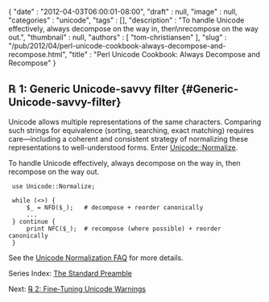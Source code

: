 {
   "date" : "2012-04-03T06:00:01-08:00",
   "draft" : null,
   "image" : null,
   "categories" : "unicode",
   "tags" : [],
   "description" : "To handle Unicode effectively, always decompose on the way in, then\nrecompose on the way out.",
   "thumbnail" : null,
   "authors" : [
      "tom-christiansen"
   ],
   "slug" : "/pub/2012/04/perl-unicode-cookbook-always-decompose-and-recompose.html",
   "title" : "Perl Unicode Cookbook: Always Decompose and Recompose"
}





**℞ 1: Generic Unicode-savvy ﬁlter** {#Generic-Unicode-savvy-filter}
------------------------------------

Unicode allows multiple representations of the same characters.
Comparing such strings for equivalence (sorting, searching, exact
matching) requires care—including a coherent and consistent strategy of
normalizing these representations to well-understood forms. Enter
[Unicode::Normalize](http://search.cpan.org/perldoc?Unicode::Normalize).

To handle Unicode effectively, always decompose on the way in, then
recompose on the way out.

     use Unicode::Normalize;

     while (<>) {
         $_ = NFD($_);   # decompose + reorder canonically
         ...
     } continue {
         print NFC($_);  # recompose (where possible) + reorder canonically
     }

See the [Unicode Normalization
FAQ](http://www.unicode.org/faq/normalization.html) for more details.

Series Index: [The Standard
Preamble](/media/_pub_2012_04_perl-unicode-cookbook-always-decompose-and-recompose/perlunicook-standard-preamble.html)

Next: [℞ 2: Fine-Tuning Unicode
Warnings](/media/_pub_2012_04_perl-unicode-cookbook-always-decompose-and-recompose/perl-unicook-fine-tuning-warnings.html)


